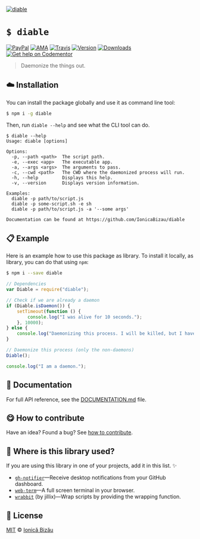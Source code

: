 
[![diable](http://i.imgur.com/i0aopxe.png)](#)

# `$ diable`

 [![PayPal](https://img.shields.io/badge/%24-paypal-f39c12.svg)][paypal-donations] [![AMA](https://img.shields.io/badge/ask%20me-anything-1abc9c.svg)](https://github.com/IonicaBizau/ama) [![Travis](https://img.shields.io/travis/IonicaBizau/diable.svg)](https://travis-ci.org/IonicaBizau/diable/) [![Version](https://img.shields.io/npm/v/diable.svg)](https://www.npmjs.com/package/diable) [![Downloads](https://img.shields.io/npm/dt/diable.svg)](https://www.npmjs.com/package/diable) [![Get help on Codementor](https://cdn.codementor.io/badges/get_help_github.svg)](https://www.codementor.io/johnnyb?utm_source=github&utm_medium=button&utm_term=johnnyb&utm_campaign=github)

> Daemonize the things out.

## :cloud: Installation

You can install the package globally and use it as command line tool:


```sh
$ npm i -g diable
```


Then, run `diable --help` and see what the CLI tool can do.


```
$ diable --help
Usage: diable [options]

Options:
  -p, --path <path>  The script path.
  -e, --exec <app>   The executable app.
  -a, --args <args>  The arguments to pass.
  -c, --cwd <path>   The CWD where the daemonized process will run.
  -h, --help         Displays this help.
  -v, --version      Displays version information.

Examples:
  diable -p path/to/script.js
  diable -p some-script.sh -e sh
  diable -p path/to/script.js -a '--some args'

Documentation can be found at https://github.com/IonicaBizau/diable
```

## :clipboard: Example


Here is an example how to use this package as library. To install it locally, as library, you can do that using `npm`:

```sh
$ npm i --save diable
```



```js
// Dependencies
var Diable = require("diable");

// Check if we are already a daemon
if (Diable.isDaemon()) {
    setTimeout(function () {
        console.log("I was alive for 10 seconds.");
    }, 10000);
} else {
    console.log("Daemonizing this process. I will be killed, but I have a child which will live 10 seconds. Do `ps aux | grep node` to see it.");
}

// Daemonize this process (only the non-daemons)
Diable();

console.log("I am a daemon.");
```

## :memo: Documentation

For full API reference, see the [DOCUMENTATION.md][docs] file.

## :yum: How to contribute
Have an idea? Found a bug? See [how to contribute][contributing].

## :dizzy: Where is this library used?
If you are using this library in one of your projects, add it in this list. :sparkles:


 - [`gh-notifier`](https://bitbucket.org/IonicaBizau/gh-notifier#readme)—Receive desktop notifications from your GitHub dashboard.
 - [`web-term`](https://github.com/IonicaBizau/web-term)—A full screen terminal in your browser.
 - [`wrabbit`](https://github.com/jillix/wrabbit) (by jillix)—Wrap scripts by providing the wrapping function.

## :scroll: License

[MIT][license] © [Ionică Bizău][website]

[paypal-donations]: https://www.paypal.com/cgi-bin/webscr?cmd=_s-xclick&hosted_button_id=RVXDDLKKLQRJW
[donate-now]: http://i.imgur.com/6cMbHOC.png

[license]: http://showalicense.com/?fullname=Ionic%C4%83%20Biz%C4%83u%20%3Cbizauionica%40gmail.com%3E%20(http%3A%2F%2Fionicabizau.net)&year=2015#license-mit
[website]: http://ionicabizau.net
[contributing]: /CONTRIBUTING.md
[docs]: /DOCUMENTATION.md
